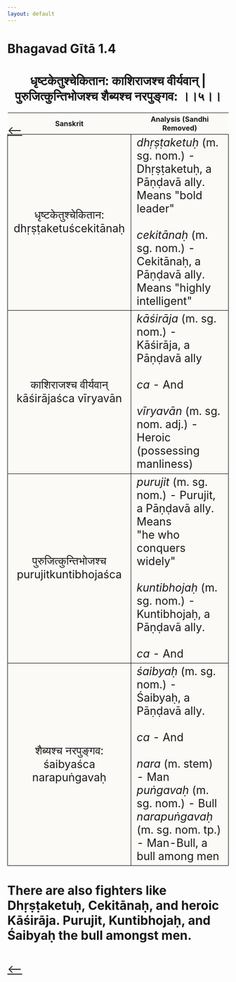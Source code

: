 ```yaml
---
layout: default
---
```

<!---
Text can be **bold**, _italic_, or ~~strikethrough~~.

[Link to another page](./another-page.html)

There should be whitespace between paragraphs.

There should be whitespace between paragraphs. We recommend including a README, or a file with information about your project.
--->

# Bhagavad Gītā 1.4

<style>
table {
  border-collapse: collapse;
  border-style: hidden;
}
th {
  background: #FBFAF7;
}
td {
  font-size: 25px;
  background: #FBFAF7;
  border: 1px solid black;
}
div.move {
  font-size: 25px;
}
</style>

<h1 style="text-align:center">
धृष्टकेतुश्चेकितान: काशिराजश्च वीर्यवान् |<br>
पुरुजित्कुन्तिभोजश्च शैब्यश्च नरपुङ्गव: ।।५।।
</h1>
<div class="move" style="position:relative;min-width:960px">
 <p style="position: absolute;left:0;top:0"><a href="./v1-4.html">⟵</a></p>
</div>
<div class="move" style="position:relative;min-width:960px">
 <p style="position: absolute;right:0;top:0"><a href="./v1-6.html">⟶</a></p>
</div>

| Sanskrit | Analysis (Sandhi Removed) |
|:-:|-|
|  धृष्टकेतुश्चेकितान:<br>dhṛṣṭaketuścekitānaḥ  | <em>dhṛṣṭaketuḥ</em> (m. sg. nom.) - Dhṛṣṭaketuḥ, a Pāṇḍavā ally.<br>Means "bold leader"<br><br><em>cekitānaḥ</em> (m. sg. nom.) - Cekitānaḥ, a Pāṇḍavā ally. <br>Means "highly intelligent" |
| काशिराजश्च वीर्यवान्<br>kāśirājaśca vīryavān | <em>kāśirāja</em> (m. sg. nom.) - Kāśirāja, a Pāṇḍavā ally<br><br><em>ca</em> - And<br><br><em>vīryavān</em> (m. sg. nom. adj.) - Heroic (possessing manliness) |
|  पुरुजित्कुन्तिभोजश्च<br>purujitkuntibhojaśca  | <em>purujit</em> (m. sg. nom.) - Purujit, a Pāṇḍavā ally. Means<br>"he who conquers widely"<br><br><em>kuntibhojaḥ</em> (m. sg. nom.) - Kuntibhojaḥ, a Pāṇḍavā ally. <br><br><em>ca</em> - And |
|  शैब्यश्च नरपुङ्गव:<br>śaibyaśca narapuṅgavaḥ | <em>śaibyaḥ</em> (m. sg. nom.) - Śaibyaḥ, a Pāṇḍavā ally.<br><br><em>ca</em> - And<br><br><em>nara</em> (m. stem) - Man<br><em>puṅgavaḥ</em> (m. sg. nom.) - Bull<br><em>narapuṅgavaḥ</em> (m. sg. nom. tp.) - Man-Bull, a bull among men |

<h1>
There are also fighters like Dhṛṣṭaketuḥ, Cekitānaḥ, and heroic Kāśirāja.
Purujit, Kuntibhojaḥ, and Śaibyaḥ the bull amongst men.
</h1>
<div class="move" style="position:relative;min-width:960px">
 <p style="position: absolute;left:0;top:0"><a href="./v1-4.html">⟵</a></p>
</div>
<div class="move" style="position:relative;min-width:960px">
 <p style="position: absolute;right:0;top:0"><a href="./v1-6.html">⟶</a></p>
</div>
